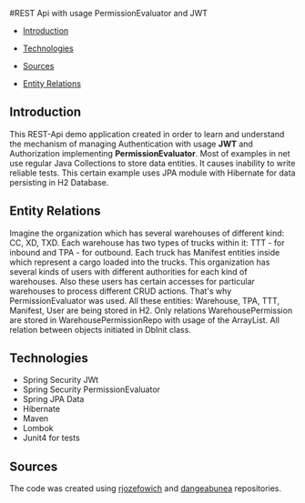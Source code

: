 #REST Api with usage PermissionEvaluator and JWT

- [Introduction](#intro)<p> 
- [Technologies](#technologies)<p> 
- [Sources](#sources)<p>
- [Entity Relations](#entity-relations)

## Introduction ##

This REST-Api demo application created in order to learn and understand the mechanism of managing Authentication with 
usage <b>JWT</b> and Authorization implementing <b>PermissionEvaluator</b>. Most of examples in net use regular 
Java Collections to store data entities. It causes inability to write reliable tests. This certain example uses JPA module 
with Hibernate for data persisting in H2 Database. 

## Entity Relations ##

Imagine the organization which has several warehouses of different kind: CC, XD, TXD. Each warehouse has two types of 
trucks within it: TTT - for inbound and TPA - for outbound. Each truck has Manifest entities inside which represent a cargo
loaded into the trucks. This organization has several kinds of users with different authorities for each kind of warehouses.
Also these users has certain accesses for particular warehouses to process different CRUD actions. That's why PermissionEvaluator was used. 
All these entities: Warehouse, TPA, TTT, Manifest, User are being stored in H2. Only relations WarehousePermission are stored
in WarehousePermissionRepo with usage of the ArrayList. All relation between objects initiated in DbInit class. 
 
## Technologies ##

* Spring Security JWt
* Spring Security PermissionEvaluator
* Spring JPA Data
* Hibernate
* Maven
* Lombok
* Junit4 for tests

## Sources ##

The code was created using [rjozefowich](#https://github.com/rjozefowicz/spring-security) 
and [dangeabunea](#https://github.com/dangeabunea/RomanianCoderExamples) repositories.

